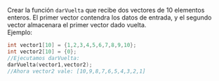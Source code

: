 Crear la función `darVuelta` que recibe dos vectores de 10 elementos enteros. El primer vector contendra los datos de entrada, y el segundo vector almacenara el primer vector dado vuelta.<br>
Ejemplo:

``` c
int vector1[10] = {1,2,3,4,5,6,7,8,9,10};
int vector2[10] = {0};
//Ejecutamos darVuelta:
darVuelta(vector1,vector2);
//Ahora vector2 vale: [10,9,8,7,6,5,4,3,2,1]
```

